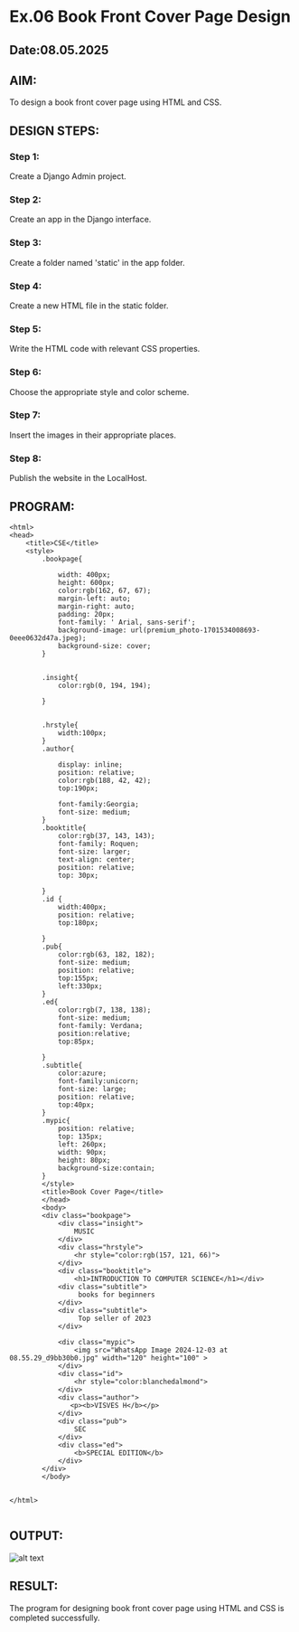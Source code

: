 # Ex.06 Book Front Cover Page Design
## Date:08.05.2025

## AIM:
To design a book front cover page using HTML and CSS.

## DESIGN STEPS:

### Step 1:
Create a Django Admin project.

### Step 2:
Create an app in the Django interface.

### Step 3:
Create a folder named 'static' in the app folder.

### Step 4:
Create a new HTML file in the static folder.

### Step 5:
Write the HTML code with relevant CSS properties.

### Step 6:
Choose the appropriate style and color scheme.

### Step 7:
Insert the images in their appropriate places.

### Step 8:
Publish the website in the LocalHost.

## PROGRAM:
```
<html>
<head>
    <title>CSE</title>
    <style>
        .bookpage{

            width: 400px;
            height: 600px;
            color:rgb(162, 67, 67);
            margin-left: auto;
            margin-right: auto;
            padding: 20px;
            font-family: ' Arial, sans-serif';
            background-image: url(premium_photo-1701534008693-0eee0632d47a.jpeg);
            background-size: cover;
        }
            
        
        .insight{
            color:rgb(0, 194, 194);
        
        }
        
        
        .hrstyle{
            width:100px;
        }
        .author{
        
            display: inline;
            position: relative;
            color:rgb(188, 42, 42);
            top:190px;
            
            font-family:Georgia;
            font-size: medium;
        }
        .booktitle{
            color:rgb(37, 143, 143);
            font-family: Roquen;
            font-size: larger;
            text-align: center;
            position: relative;
            top: 30px;
        
        }
        .id {
            width:400px;
            position: relative;
            top:180px;
            
        }
        .pub{
            color:rgb(63, 182, 182);
            font-size: medium;
            position: relative;
            top:155px;
            left:330px;
        }
        .ed{
            color:rgb(7, 138, 138);
            font-size: medium;
            font-family: Verdana;
            position:relative;
            top:85px;
        
        }
        .subtitle{
            color:azure;
            font-family:unicorn;
            font-size: large;
            position: relative;
            top:40px;
        }
        .mypic{
            position: relative;
            top: 135px;
            left: 260px;
            width: 90px;
            height: 80px;
            background-size:contain;
        }
        </style>
        <title>Book Cover Page</title>
        </head>
        <body>
        <div class="bookpage">
            <div class="insight">
                MUSIC
            </div>
            <div class="hrstyle">
                <hr style="color:rgb(157, 121, 66)">
            </div>
            <div class="booktitle">
                <h1>INTRODUCTION TO COMPUTER SCIENCE</h1></div>
            <div class="subtitle">
                 books for beginners
            </div>
            <div class="subtitle">
                 Top seller of 2023
            </div>

            <div class="mypic">
                <img src="WhatsApp Image 2024-12-03 at 08.55.29_d9bb30b0.jpg" width="120" height="100" >
            </div>
            <div class="id">
                <hr style="color:blanchedalmond">
            </div>
            <div class="author">
               <p><b>VISVES H</b></p>
            </div>
            <div class="pub">
                SEC
            </div>
            <div class="ed">
                <b>SPECIAL EDITION</b>
            </div>
        </div>
        </body>
        

</html>


```


## OUTPUT:
![alt text](<Screenshot (21).png>)


## RESULT:
The program for designing book front cover page using HTML and CSS is completed successfully.
